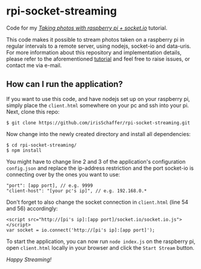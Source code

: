 # rpi-socket-streaming
Code for my *[Taking photos with raspberry pi + socket.io]( http://irisschaffer.com/taking-photos-with-raspberry-pi-socket-io/)* tutorial.

This code makes it possible to stream photos taken on a raspberry pi in regular intervals to a remote server, using nodejs, socket-io and data-uris.
For more information about this repository and implementation details, please refer to the aforementioned [tutorial]( http://irisschaffer.com/taking-photos-with-raspberry-pi-socket-io/) and feel free to raise issues, or contact me via e-mail.

## How can I run the application?
If you want to use this code, and have nodejs set up on your raspberry pi, simply place the `client.html` somewhere on your pc and ssh into your pi. Next, clone this repo:

    $ git clone https://github.com/irisSchaffer/rpi-socket-streaming.git

Now change into the newly created directory and install all dependencies:

    $ cd rpi-socket-streaming/
    $ npm install

You might have to change line 2 and 3 of the application's configuration `config.json` and replace the ip-address restriction and the port socket-io is connecting over by the ones you want to use:

    "port": [app port], // e.g. 9999
    "client-host": "[your pc's ip]", // e.g. 192.168.0.*

Don't forget to also change the socket connection in `client.html` (line 54 and 56) accordingly:

    <script src="http://[pi's ip]:[app port]/socket.io/socket.io.js"></script>
    var socket = io.connect('http://[pi's ip]:[app port]');
  
To start the application, you can now run `node index.js` on the raspberry pi, open `client.html` locally in your browser and click the `Start Stream` button.

*Happy Streaming!*


